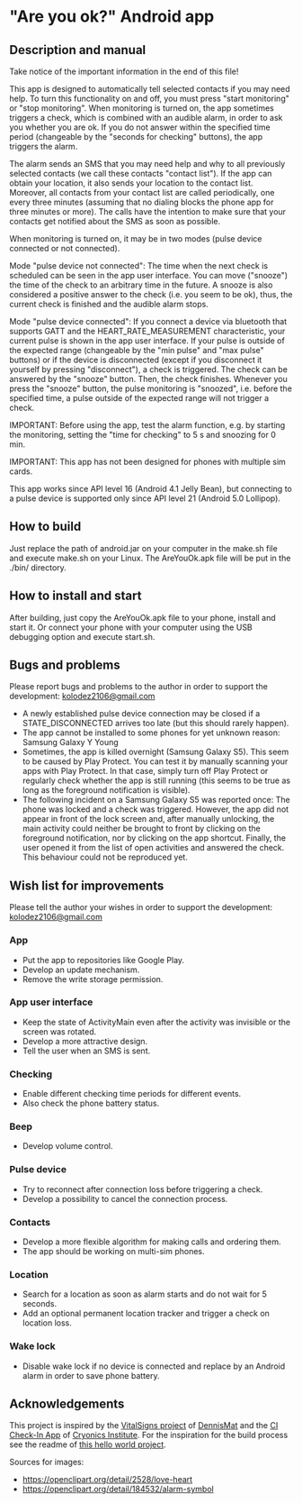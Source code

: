 # "Are you ok?" Android app

## Description and manual

Take notice of the important information in the end of this file!

This app is designed to automatically tell selected contacts if you may need help. To turn this functionality on and off, you must press "start monitoring" or "stop monitoring". When monitoring is turned on, the app sometimes triggers a check, which is combined with an audible alarm, in order to ask you whether you are ok. If you do not answer within the specified time period (changeable by the "seconds for checking" buttons), the app triggers the alarm.

The alarm sends an SMS that you may need help and why to all previously selected contacts (we call these contacts "contact list"). If the app can obtain your location, it also sends your location to the contact list. Moreover, all contacts from your contact list are called periodically, one every three minutes (assuming that no dialing blocks the phone app for three minutes or more). The calls have the intention to make sure that your contacts get notified about the SMS as soon as possible.

When monitoring is turned on, it may be in two modes (pulse device connected or not connected).

Mode "pulse device not connected": The time when the next check is scheduled can be seen in the app user interface. You can move ("snooze") the time of the check to an arbitrary time in the future. A snooze is also considered a positive answer to the check (i.e. you seem to be ok), thus, the current check is finished and the audible alarm stops.

Mode "pulse device connected": If you connect a device via bluetooth that supports GATT and the HEART_RATE_MEASUREMENT characteristic, your current pulse is shown in the app user interface. If your pulse is outside of the expected range (changeable by the "min pulse" and "max pulse" buttons) or if the device is disconnected (except if you disconnect it yourself by pressing "disconnect"), a check is triggered. The check can be answered by the "snooze" button. Then, the check finishes. Whenever you press the "snooze" button, the pulse monitoring is "snoozed", i.e. before the specified time, a pulse outside of the expected range will not trigger a check.

IMPORTANT: Before using the app, test the alarm function, e.g. by starting the monitoring, setting the "time for checking" to 5 s and snoozing for 0 min.

IMPORTANT: This app has not been designed for phones with multiple sim cards.

This app works since API level 16 (Android 4.1 Jelly Bean), but connecting to a pulse device is supported only since API level 21 (Android 5.0 Lollipop).

## How to build

Just replace the path of android.jar on your computer in the make.sh file and execute make.sh on your Linux. The AreYouOk.apk file will be put in the ./bin/ directory.

## How to install and start

After building, just copy the AreYouOk.apk file to your phone, install and start it. Or connect your phone with your computer using the USB debugging option and execute start.sh.

## Bugs and problems

Please report bugs and problems to the author in order to support the development: [kolodez2106@gmail.com](mailto:kolodez2106@gmail.com)

* A newly established pulse device connection may be closed if a STATE_DISCONNECTED arrives too late (but this should rarely happen).
* The app cannot be installed to some phones for yet unknown reason: Samsung Galaxy Y Young
* Sometimes, the app is killed overnight (Samsung Galaxy S5). This seem to be caused by Play Protect. You can test it by manually scanning your apps with Play Protect. In that case, simply turn off Play Protect or regularly check whether the app is still running (this seems to be true as long as the foreground notification is visible).
* The following incident on a Samsung Galaxy S5 was reported once: The phone was locked and a check was triggered. However, the app did not appear in front of the lock screen and, after manually unlocking, the main activity could neither be brought to front by clicking on the foreground notification, nor by clicking on the app shortcut. Finally, the user opened it from the list of open activities and answered the check. This behaviour could not be reproduced yet.

## Wish list for improvements

Please tell the author your wishes in order to support the development: kolodez2106@gmail.com

### App

* Put the app to repositories like Google Play.
* Develop an update mechanism.
* Remove the write storage permission.

### App user interface

* Keep the state of ActivityMain even after the activity was invisible or the screen was rotated.
* Develop a more attractive design.
* Tell the user when an SMS is sent.

### Checking

* Enable different checking time periods for different events.
* Also check the phone battery status.

### Beep

* Develop volume control.

### Pulse device

* Try to reconnect after connection loss before triggering a check.
* Develop a possibility to cancel the connection process.

### Contacts

* Develop a more flexible algorithm for making calls and ordering them.
* The app should be working on multi-sim phones.

### Location

* Search for a location as soon as alarm starts and do not wait for 5 seconds.
* Add an optional permanent location tracker and trigger a check on location loss.

### Wake lock

* Disable wake lock if no device is connected and replace by an Android alarm in order to save phone battery.

## Acknowledgements

This project is inspired by the [VitalSigns project](https://github.com/DennisMat/VitalSigns) of [DennisMat](https://github.com/DennisMat) and the [CI Check-In App](https://www.cryonics.org/resources/ci-check-in-app) of [Cryonics Institute](https://www.cryonics.org/). For the inspiration for the build process see the readme of [this hello world project](https://github.com/Kolodez2106/HelloWorld-app-compiled-in-bash).

Sources for images:
* https://openclipart.org/detail/2528/love-heart
* https://openclipart.org/detail/184532/alarm-symbol
